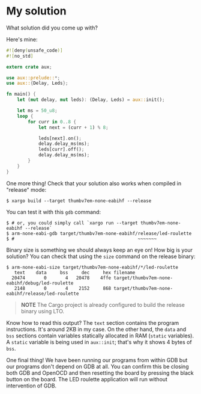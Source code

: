 # My solution

What solution did you come up with?

Here's mine:

``` rust
#![deny(unsafe_code)]
#![no_std]

extern crate aux;

use aux::prelude::*;
use aux::{Delay, Leds};

fn main() {
    let (mut delay, mut leds): (Delay, Leds) = aux::init();

    let ms = 50_u8;
    loop {
        for curr in 0..8 {
            let next = (curr + 1) % 8;

            leds[next].on();
            delay.delay_ms(ms);
            leds[curr].off();
            delay.delay_ms(ms);
        }
    }
}
```

One more thing! Check that your solution also works when compiled in "release" mode:

``` console
$ xargo build --target thumbv7em-none-eabihf --release
```

You can test it with this `gdb` command:

``` console
$ # or, you could simply call `xargo run --target thumbv7em-none-eabihf --release`
$ arm-none-eabi-gdb target/thumbv7em-none-eabihf/release/led-roulette
$ #                                              ~~~~~~~
```

Binary size is something we should always keep an eye on! How big is your solution? You can check
that using the `size` command on the release binary:

``` console
$ arm-none-eabi-size target/thumbv7em-none-eabihf/*/led-roulette
   text    data     bss     dec     hex filename
  20474       0       4   20478    4ffe target/thumbv7em-none-eabihf/debug/led-roulette
   2148       0       4    2152     868 target/thumbv7em-none-eabihf/release/led-roulette
```

> **NOTE** The Cargo project is already configured to build the release binary using LTO.

Know how to read this output? The `text` section contains the program instructions. It's around 2KB
in my case. On the other hand, the `data` and `bss` sections contain variables statically allocated
in RAM (`static` variables). A `static` variable is being used in `aux::init`; that's why it shows 4
bytes of `bss`.

One final thing! We have been running our programs from within GDB but our programs don't depend on
GDB at all. You can confirm this be closing both GDB and OpenOCD and then resetting the board by
pressing the black button on the board. The LED roulette application will run without intervention
of GDB.
